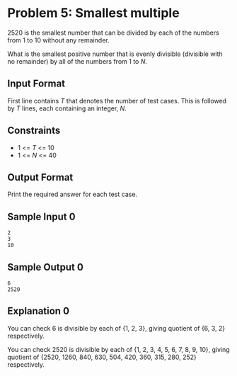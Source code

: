 # Problem 5: Smallest multiple

2520 is the smallest number that can be divided by each of the numbers from 1 to 10 without any remainder.

What is the smallest positive number that is evenly divisible (divisible with no remainder) by all of the numbers from 1 to _N_.

## Input Format

First line contains _T_ that denotes the number of test cases. This is followed by _T_ lines, each containing an integer, _N_.

## Constraints

* 1 <= _T_ <= 10
* 1 <= _N_ <= 40

## Output Format

Print the required answer for each test case.

## Sample Input 0

    2
    3
    10

## Sample Output 0

    6
    2520

## Explanation 0

You can check 6 is divisible by each of {1, 2, 3}, giving quotient of {6, 3, 2} respectively.

You can check 2520 is divisible by each of {1, 2, 3, 4, 5, 6, 7, 8, 9, 10}, giving quotient of {2520, 1260, 840, 630, 504, 420, 360, 315, 280, 252} respectively.
